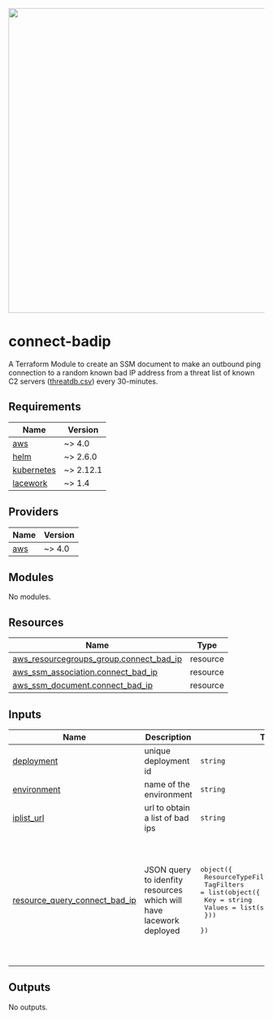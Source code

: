 <a href="https://lacework.com"><img src="https://techally-content.s3-us-west-1.amazonaws.com/public-content/lacework_logo_full.png" width="600"></a>

# connect-badip

A Terraform Module to create an SSM document to make an outbound ping connection to a random known bad IP address from a threat list of known C2 servers ([threatdb.csv](./resources/threatdb.csv)) every 30-minutes.

## Requirements

| Name | Version |
|------|---------|
| <a name="requirement_aws"></a> [aws](#requirement\_aws) | ~> 4.0 |
| <a name="requirement_helm"></a> [helm](#requirement\_helm) | ~> 2.6.0 |
| <a name="requirement_kubernetes"></a> [kubernetes](#requirement\_kubernetes) | ~> 2.12.1 |
| <a name="requirement_lacework"></a> [lacework](#requirement\_lacework) | ~> 1.4 |

## Providers

| Name | Version |
|------|---------|
| <a name="provider_aws"></a> [aws](#provider\_aws) | ~> 4.0 |

## Modules

No modules.

## Resources

| Name | Type |
|------|------|
| [aws_resourcegroups_group.connect_bad_ip](https://registry.terraform.io/providers/hashicorp/aws/latest/docs/resources/resourcegroups_group) | resource |
| [aws_ssm_association.connect_bad_ip](https://registry.terraform.io/providers/hashicorp/aws/latest/docs/resources/ssm_association) | resource |
| [aws_ssm_document.connect_bad_ip](https://registry.terraform.io/providers/hashicorp/aws/latest/docs/resources/ssm_document) | resource |

## Inputs

| Name | Description | Type | Default | Required |
|------|-------------|------|---------|:--------:|
| <a name="input_deployment"></a> [deployment](#input\_deployment) | unique deployment id | `string` | n/a | yes |
| <a name="input_environment"></a> [environment](#input\_environment) | name of the environment | `string` | n/a | yes |
| <a name="input_iplist_url"></a> [iplist\_url](#input\_iplist\_url) | url to obtain a list of bad ips | `string` | `"https://raw.githubusercontent.com/firehol/blocklist-ipsets/master/firehol_level2.netset"` | no |
| <a name="input_resource_query_connect_bad_ip"></a> [resource\_query\_connect\_bad\_ip](#input\_resource\_query\_connect\_bad\_ip) | JSON query to idenfity resources which will have lacework deployed | <pre>object({<br>      ResourceTypeFilters = list(string)<br>      TagFilters  = list(object({<br>        Key = string<br>        Values = list(string)<br>      }))<br>    })</pre> | <pre>{<br>  "ResourceTypeFilters": [<br>    "AWS::EC2::Instance"<br>  ],<br>  "TagFilters": [<br>    {<br>      "Key": "ssm_connect_bad_ip",<br>      "Values": [<br>        "true"<br>      ]<br>    }<br>  ]<br>}</pre> | no |

## Outputs

No outputs.
